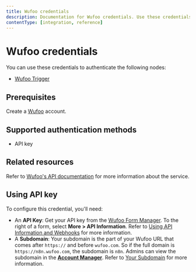 ```yaml
---
title: Wufoo credentials
description: Documentation for Wufoo credentials. Use these credentials to authenticate Wufoo in n8n, a workflow automation platform.
contentType: [integration, reference]
---
```


# Wufoo credentials

You can use these credentials to authenticate the following nodes:

- [Wufoo Trigger](/integrations/builtin/trigger-nodes/n8n-nodes-base.wufootrigger.md)

## Prerequisites

Create a [Wufoo](https://wufoo.com) account.

## Supported authentication methods

- API key

## Related resources

Refer to [Wufoo's API documentation](https://wufoo.github.io/docs/) for more information about the service.

## Using API key

To configure this credential, you'll need:

- An **API Key**: Get your API key from the [Wufoo Form Manager](https://app.wufoo.com/#/form-manager). To the right of a form, select **More > API Information**. Refer to [Using API Information and Webhooks](https://help.surveymonkey.com/en/wufoo/integrations/wufoo-api/) for more information.
- A **Subdomain**: Your subdomain is the part of your Wufoo URL that comes after `https://` and before `wufoo.com`. So if the full domain is `https://n8n.wufoo.com`, the subdomain is `n8n`. Admins can view the subdomain in the [**Account Manager**](https://help.surveymonkey.com/en/wufoo/account/account-manager/). Refer to [Your Subdomain](https://help.surveymonkey.com/en/wufoo/account/your-subdomain/) for more information.

